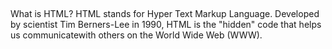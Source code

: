 ##
What is HTML?
HTML stands for Hyper Text Markup Language. 
Developed by scientist Tim Berners-Lee in 1990, HTML is the "hidden" code that helps us communicatewith others on the World Wide Web (WWW).
